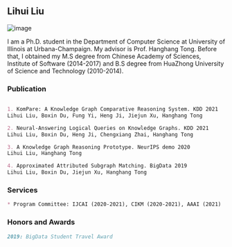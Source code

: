 ## Lihui Liu
![image](https://user-images.githubusercontent.com/53407011/157603986-f480c629-6987-48aa-93f7-55c1b003d336.png)


I am a Ph.D. student in the Department of Computer Science at University of Illinois at Urbana-Champaign. My advisor is Prof. Hanghang Tong. Before that, I obtained my M.S degree from Chinese Academy of Sciences, Institute of Software (2014-2017) and B.S degree from HuaZhong University of Science and Technology (2010-2014).


### Publication
```markdown

1. KomPare: A Knowledge Graph Comparative Reasoning System. KDD 2021
Lihui Liu, Boxin Du, Fung Yi, Heng Ji, Jiejun Xu, Hanghang Tong

2. Neural-Answering Logical Queries on Knowledge Graphs. KDD 2021
Lihui Liu, Boxin Du, Heng Ji, Chengxiang Zhai, Hanghang Tong

3. A Knowledge Graph Reasoning Prototype. NeurIPS demo 2020
Lihui Liu, Hanghang Tong

4. Approximated Attributed Subgraph Matching. BigData 2019
Lihui Liu, Boxin Du, Jiejun Xu, Hanghang Tong

```

### Services
```markdown
* Program Committee: IJCAI (2020-2021), CIKM (2020-2021), AAAI (2021)
```

### Honors and Awards
```markdown
2019: BigData Student Travel Award
```
